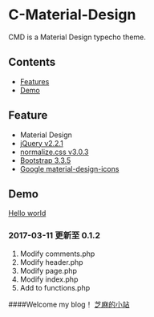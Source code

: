 # C-Material-Design

CMD is a Material Design typecho theme.
## Contents
* [Features](#features)
* [Demo](#demo)

## Feature
* Material Design
* [jQuery v2.2.1](http://jquery.com/)
* [normalize.css v3.0.3](https://github.com/necolas/normalize.css)
* [Bootstrap 3.3.5](http://getbootstrap.com)
* [Google material-design-icons](https://material.io/icons)
## Demo

[Hello world](http://sudamod.cn)

### 2017-03-11 更新至 0.1.2

1. Modify comments.php
2. Modify header.php
3. Modify page.php
4. Modify index.php
5. Add to functions.php

####Welcome my blog！
[芝麻的小站](https://ccizm.com)
